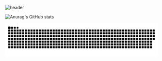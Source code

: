 ![header](https://capsule-render.vercel.app/api?type=wave&color=auto&height=300&section=header&text=hello%20world&fontSize=90)


![Anurag's GitHub stats](https://github-readme-stats.vercel.app/api?username=hyunjunhwang1994&show_icons=true&theme=radical)


![snake gif](https://github.com/hyunjunhwang1994/hyunjunhwang1994/blob/output/github-contribution-grid-snake.svg)


<!--
**hyunjunhwang1994/hyunjunhwang1994** is a ✨ _special_ ✨ repository because its `README.md` (this file) appears on your GitHub profile.

Here are some ideas to get you started:

- 🔭 I’m currently working on ...
- 🌱 I’m currently learning ...
- 👯 I’m looking to collaborate on ...
- 🤔 I’m looking for help with ...
- 💬 Ask me about ...
- 📫 How to reach me: ...
- 😄 Pronouns: ...
- ⚡ Fun fact: ...
-->


